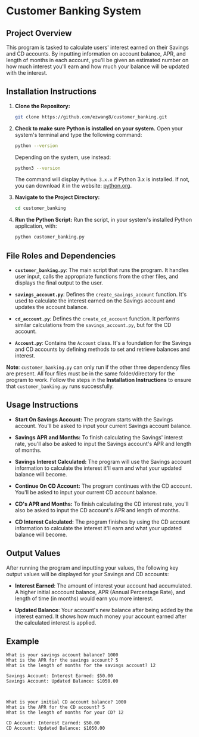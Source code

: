 # Customer Banking System

## Project Overview
This program is tasked to calculate users' interest earned on their Savings and CD accounts. By inputting information on account balance, APR, and length of months in each account, you'll be given an estimated number on how much interest you'll earn and how much your balance will be updated with the interest.

## Installation Instructions
1. **Clone the Repository:**
   ```bash
   git clone https://github.com/ezwang8/customer_banking.git
   ```
2. **Check to make sure Python is installed on your system.**
   Open your system's terminal and type the following command:

   ```bash
   python --version
   ```

   Depending on the system, use instead:

   ```bash
   python3 --version
   ```

   The command will display `Python 3.x.x` if Python 3.x is installed. If not, you can download it in the website: [python.org](https://www.python.org/downloads/).

3. **Navigate to the Project Directory:**
   ```bash
   cd customer_banking
   ```
4. **Run the Python Script:**
   Run the script, in your system's installed Python application, with:
   ```bash
   python customer_banking.py
   ```

## File Roles and Dependencies

- **`customer_banking.py`**: The main script that runs the program. It handles user input, calls the appropriate functions from the other files, and displays the final output to the user.

- **`savings_account.py`**: Defines the `create_savings_account` function. It's used to calculate the interest earned on the Savings account and updates the account balance.

- **`cd_account.py`**: Defines the `create_cd_account` function. It performs similar calculations from the `savings_account.py`, but for the CD account.

- **`Account.py`**: Contains the `Account` class. It's a foundation for the Savings and CD accounts by defining methods to set and retrieve balances and interest.

**Note**: `customer_banking.py` can only run if the other three dependency files are present. All four files must be in the same folder/directory for the program to work. Follow the steps in the **Installation Instructions** to ensure that `customer_banking.py` runs successfully.

## Usage Instructions
- **Start On Savings Account:**
  The program starts with the Savings account. You'll be asked to input your current Savings account balance.
  
- **Savings APR and Months:**
  To finish calculating the Savings' interest rate, you'll also be asked to input the Savings account's APR and length of months.
  
- **Savings Interest Calculated:**
  The program will use the Savings account information to calculate the interest it'll earn and what your updated balance will become.
  
- **Continue On CD Account:**
  The program continues with the CD account. You'll be asked to input your current CD account balance.

- **CD's APR and Months:**
  To finish calculating the CD interest rate, you'll also be asked to input the CD account's APR and length of months.
  
- **CD Interest Calculated:**
  The program finishes by using the CD account information to calculate the interest it'll earn and what your updated balance will become.

## Output Values

After running the program and inputting your values, the following key output values will be displayed for your Savings and CD accounts:

- **Interest Earned**: The amount of interest your account had accumulated. A higher initial acccount balance, APR (Annual Percentage Rate), and length of time (in months) would earn you more interest.

- **Updated Balance**: Your account's new balance after being added by the interest earned. It shows how much money your account earned after the calculated interest is applied.

## Example
```
What is your savings account balance? 1000
What is the APR for the savings account? 5
What is the length of months for the savings account? 12

Savings Account: Interest Earned: $50.00
Savings Account: Updated Balance: $1050.00



What is your initial CD account balance? 1000
What is the APR for the CD account? 5
What is the length of months for your CD? 12

CD Account: Interest Earned: $50.00
CD Account: Updated Balance: $1050.00
```
